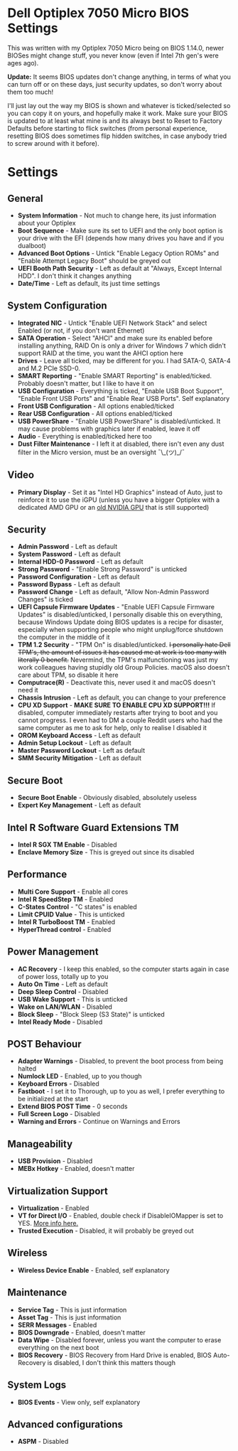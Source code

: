 # Dell Optiplex 7050 Micro BIOS Settings

This was written with my Optiplex 7050 Micro being on BIOS 1.14.0, newer BIOSes might change stuff, you never know (even if Intel 7th gen's were ages ago).

**Update:** It seems BIOS updates don't change anything, in terms of what you can turn off or on these days, just security updates, so don't worry about them too much!


I'll just lay out the way my BIOS is shown and whatever is ticked/selected so you can copy it on yours, and hopefully make it work. Make sure your BIOS is updated to at least what mine is and its always best to Reset to Factory Defaults before starting to flick switches (from personal experience, resetting BIOS does sometimes flip hidden switches, in case anybody tried to screw around with it before).

# Settings
## General
- **System Information** - Not much to change here, its just information about your Optiplex
- **Boot Sequence** - Make sure its set to UEFI and the only boot option is your drive with the EFI (depends how many drives you have and if you dualboot)
- **Advanced Boot Options** - Untick "Enable Legacy Option ROMs" and "Enable Attempt Legacy Boot" should be greyed out
- **UEFI Booth Path Security** - Left as default at "Always, Except Internal HDD". I don't  think it changes anything
- **Date/Time** - Left as default, its just time settings

## System Configuration
- **Integrated NIC** - Untick "Enable UEFI Network Stack" and select Enabled (or not, if you don't want Ethernet)
- **SATA Operation** - Select "AHCI" and make sure its enabled before installing anything, RAID On is only a driver for Windows 7 which didn't support RAID at the time, you want the AHCI option here
- **Drives** - Leave all ticked, may be different for you. I had SATA-0, SATA-4 and M.2 PCIe SSD-0.
- **SMART Reporting** - "Enable SMART Reporting" is enabled/ticked. Probably doesn't matter, but I like to have it on
- **USB Configuration** - Everything is ticked, "Enable USB Boot Support", "Enable Front USB Ports" and "Enable Rear USB Ports". Self explanatory
- **Front USB Configuration** - All options enabled/ticked
- **Rear USB Configuration** - All options enabled/ticked
- **USB PowerShare** - "Enable USB PowerShare" is disabled/unticked. It may cause problems with graphics later if enabled, leave it off
- **Audio** - Everything is enabled/ticked here too
- **Dust Filter Maintenance** - I left it at disabled, there isn't even any dust filter in the Micro version, must be an oversight ¯\\\_(ツ)\_/¯

## Video
- **Primary Display** - Set it as "Intel HD Graphics" instead of Auto, just to reinforce it to use the iGPU (unless you have a bigger Optiplex with a dedicated AMD GPU or an [old NVIDIA GPU](https://dortania.github.io/GPU-Buyers-Guide/modern-gpus/nvidia-gpu.html) that is still supported)

## Security
- **Admin Password** - Left as default
- **System Password** - Left as default
- **Internal HDD-0 Password** - Left as default
- **Strong Password** - "Enable Strong Password" is unticked
- **Password Configuration** - Left as default
- **Password Bypass** - Left as default
- **Password Change** - Left as default, "Allow Non-Admin Password Changes" is ticked
- **UEFI Capsule Firmware Updates** - "Enable UEFI Capsule Firmware Updates" is disabled/unticked, I personally disable this on everything, because Windows Update doing BIOS updates is a recipe for disaster, especially when supporting people who might unplug/force shutdown the computer in the middle of it
- **TPM 1.2 Security** - "TPM On" is disabled/unticked. ~~I personally hate Dell TPM's, the amount of issues it has caused me at work is too many with literally 0 benefit.~~ Nevermind, the TPM's malfunctioning was just my work colleagues having stupidly old Group Policies. macOS also doesn't care about TPM, so disable it here
- **Computrace(R)** - Deactivate this, never used it and macOS doesn't need it
- **Chassis Intrusion** - Left as default, you can change to your preference
- **CPU XD Support** - **MAKE SURE TO ENABLE CPU XD SUPPORT!!!** If disabled, computer immediately restarts after trying to boot and you cannot progress. I even had to DM a couple Reddit users who had the same computer as me to ask for help, only to realise I disabled it
- **OROM Keyboard Access** - Left as default
- **Admin Setup Lockout** - Left as default
- **Master Password Lockout** - Left as default
- **SMM Security Mitigation** - Left as default

## Secure Boot
- **Secure Boot Enable** - Obviously disabled, absolutely useless
- **Expert Key Management** - Left as default

## Intel R Software Guard Extensions TM
- **Intel R SGX TM Enable** - Disabled
- **Enclave Memory Size** - This is greyed out since its disabled

## Performance
- **Multi Core Support** - Enable all cores
- **Intel R SpeedStep TM** - Enabled
- **C-States Control** - "C states" is enabled
- **Limit CPUID Value** - This is unticked
- **Intel R TurboBoost TM** - Enabled
- **HyperThread control** - Enabled

## Power Management
- **AC Recovery** - I keep this enabled, so the computer starts again in case of power loss, totally up to you
- **Auto On Time** - Left as default
- **Deep Sleep Control** - Disabled
- **USB Wake Support** - This is unticked
- **Wake on LAN/WLAN** - Disabled
- **Block Sleep** - "Block Sleep (S3 State)" is unticked
- **Intel Ready Mode** - Disabled

## POST Behaviour
- **Adapter Warnings** - Disabled, to prevent the boot process from being halted
- **Numlock LED** - Enabled, up to you though
- **Keyboard Errors** - Disabled
- **Fastboot** - I set it to Thorough, up to you as well, I prefer everything to be initialized at the start
- **Extend BIOS POST Time** - 0 seconds
- **Full Screen Logo** - Disabled
- **Warning and Errors** - Continue on Warnings and Errors

## Manageability
- **USB Provision** - Disabled
- **MEBx Hotkey** - Enabled, doesn't matter

## Virtualization Support
- **Virtualization** - Enabled
- **VT for Direct I/O** - Enabled, double check if DisableIOMapper is set to YES. [More info here.](https://dortania.github.io/OpenCore-Install-Guide/config.plist/kaby-lake.html#kernel)
- **Trusted Execution** - Disabled, it will probably be greyed out

## Wireless
- **Wireless Device Enable** - Enabled, self explanatory

## Maintenance
- **Service Tag** - This is just information
- **Asset Tag** - This is just information
- **SERR Messages** - Enabled
- **BIOS Downgrade** - Enabled, doesn't matter
- **Data Wipe** - Disabled forever, unless you want the computer to erase everything on the next boot
- **BIOS Recovery** - BIOS Recovery from Hard Drive is enabled, BIOS Auto-Recovery is disabled, I don't think this matters though

## System Logs
- **BIOS Events** - View only, self explanatory

## Advanced configurations
- **ASPM** - Disabled
